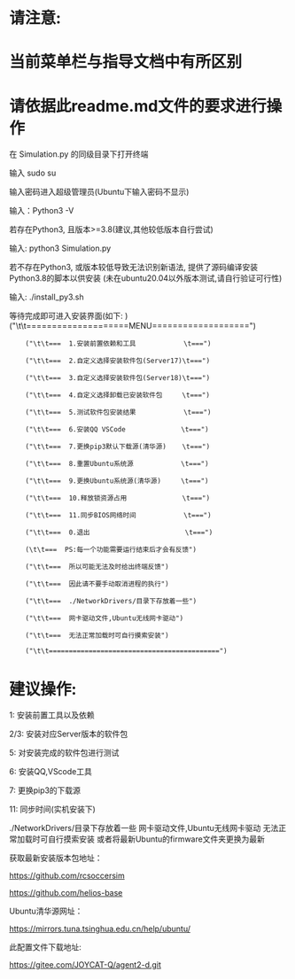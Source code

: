 # 请注意:
# 当前菜单栏与指导文档中有所区别
# 请依据此readme.md文件的要求进行操作

在 Simulation.py 的同级目录下打开终端

输入 sudo su

输入密码进入超级管理员(Ubuntu下输入密码不显示)

输入：Python3 -V

若存在Python3, 且版本>=3.8(建议,其他较低版本自行尝试)

输入: python3 Simulation.py

若不存在Python3, 或版本较低导致无法识别新语法, 提供了源码编译安装Python3.8的脚本以供安装
(未在ubuntu20.04以外版本测试,请自行验证可行性)

输入: ./install_py3.sh

等待完成即可进入安装界面(如下: )
        ("\t\t====================MENU===================")
        
        ("\t\t===  1.安装前置依赖和工具            \t===")
        
        ("\t\t===  2.自定义选择安装软件包(Server17)\t===")
        
        ("\t\t===  3.自定义选择安装软件包(Server18)\t===")
        
        ("\t\t===  4.自定义选择卸载已安装软件包     \t===")
        
        ("\t\t===  5.测试软件包安装结果            \t===")
        
        ("\t\t===  6.安装QQ VSCode              \t===")
        
        ("\t\t===  7.更换pip3默认下载源(清华源)    \t===")
        
        ("\t\t===  8.重置Ubuntu系统源            \t===")
        
        ("\t\t===  9.更换Ubuntu系统源(清华源)     \t===")
        
        ("\t\t===  10.释放锁资源占用              \t===")
        
        ("\t\t===  11.同步BIOS网络时间            \t===")
        
        ("\t\t===  0.退出                        \t===")
        
        (\t\t===  PS:每一个功能需要运行结束后才会有反馈")
        
        ("\t\t===  所以可能无法及时给出终端反馈")
        
        ("\t\t===  因此请不要手动取消进程的执行")
        
        ("\t\t===  ./NetworkDrivers/目录下存放着一些")
        
        ("\t\t===  网卡驱动文件,Ubuntu无线网卡驱动")
        
        ("\t\t===  无法正常加载时可自行摸索安装")
        
        ("\t\t===========================================")

# 建议操作:

1: 安装前置工具以及依赖

2/3: 安装对应Server版本的软件包

5: 对安装完成的软件包进行测试

6: 安装QQ,VScode工具

7: 更换pip3的下载源

11: 同步时间(实机安装下)


./NetworkDrivers/目录下存放着一些
网卡驱动文件,Ubuntu无线网卡驱动
无法正常加载时可自行摸索安装
或者将最新Ubuntu的firmware文件夹更换为最新

获取最新安装版本包地址：

https://github.com/rcsoccersim

https://github.com/helios-base

Ubuntu清华源网址：

https://mirrors.tuna.tsinghua.edu.cn/help/ubuntu/

此配置文件下载地址:

https://gitee.com/JOYCAT-Q/agent2-d.git
